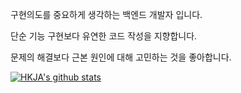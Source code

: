 
  구현의도를 중요하게 생각하는 백엔드 개발자 입니다.
  
  단순 기능 구현보다 유연한 코드 작성을 지향합니다.
  
  문제의 해결보다 근본 원인에 대해 고민하는 것을 좋아합니다.

[![HKJA's github stats](https://github-readme-stats.vercel.app/api?username=Jongseong0111)](https://github.com/anuraghazra/github-readme-stats)
